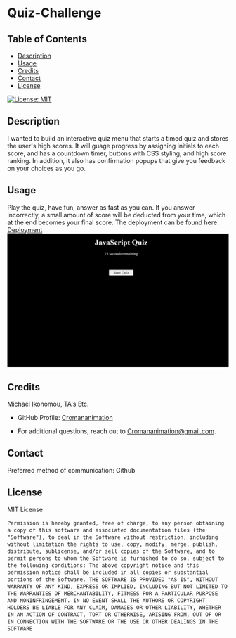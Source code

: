 # Quiz-Challenge

## Table of Contents
 - [Description](#description)
 - [Usage](#usage)
 - [Credits](#credits)
 - [Contact](#contact)
 - [License](#license)


[![License: MIT](https://img.shields.io/badge/License-MIT-yellow.svg)](https://opensource.org/licenses/MIT)

## Description
I wanted to build an interactive quiz menu that starts a timed quiz and stores the user's high scores. It will guage progress by assigning initials to each score, and has a countdown timer, buttons with CSS styling, and high score ranking. In addition, it also has confirmation popups that give you feedback on your choices as you go.

## Usage
Play the quiz, have fun, answer as fast as you can. If you answer incorrectly, a small amount of score will be deducted from your time, which at the end becomes your final score. The deployment can be found here: [Deployment](https://www.google.com)
![Quiz Preview](./assets/images/preview.png)

## Credits
Michael Ikonomou, TA's Etc.


- GitHub Profile: [Cromananimation](https://github.com/Cromananimation)

- For additional questions, reach out to Cromananimation@gmail.com.

## Contact

Preferred method of communication: Github



## License

MIT License

    Permission is hereby granted, free of charge, to any person obtaining a copy of this software and associated documentation files (the "Software"), to deal in the Software without restriction, including without limitation the rights to use, copy, modify, merge, publish, distribute, sublicense, and/or sell copies of the Software, and to permit persons to whom the Software is furnished to do so, subject to the following conditions: The above copyright notice and this permission notice shall be included in all copies or substantial portions of the Software. THE SOFTWARE IS PROVIDED "AS IS", WITHOUT WARRANTY OF ANY KIND, EXPRESS OR IMPLIED, INCLUDING BUT NOT LIMITED TO THE WARRANTIES OF MERCHANTABILITY, FITNESS FOR A PARTICULAR PURPOSE AND NONINFRINGEMENT. IN NO EVENT SHALL THE AUTHORS OR COPYRIGHT HOLDERS BE LIABLE FOR ANY CLAIM, DAMAGES OR OTHER LIABILITY, WHETHER IN AN ACTION OF CONTRACT, TORT OR OTHERWISE, ARISING FROM, OUT OF OR IN CONNECTION WITH THE SOFTWARE OR THE USE OR OTHER DEALINGS IN THE SOFTWARE.